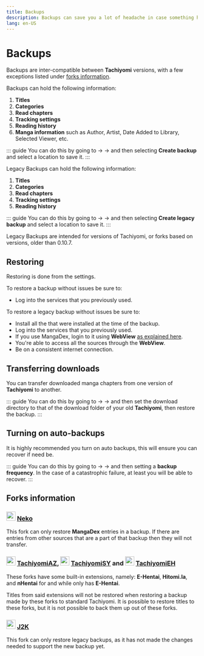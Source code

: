 ```yaml
---
title: Backups
description: Backups can save you a lot of headache in case something happens to your installation or device.
lang: en-US
---
```


# Backups

Backups are inter-compatible between **Tachiyomi** versions, with a few exceptions listed under [forks information](#forks-information).

Backups can hold the following information:
1. **Titles**
1. **Categories**
1. **Read chapters**
1. **Tracking settings**
1. **Reading history**
1. **Manga information** such as Author, Artist, Date Added to Library, Selected Viewer, etc.

::: guide
You can do this by going to <Navigation item="more"/> → <Navigation item="settings"/> → <Navigation item="settings_backup"/> and then selecting **Create backup** and select a location to save it.
:::

Legacy Backups can hold the following information:
1. **Titles**
1. **Categories**
1. **Read chapters**
1. **Tracking settings**
1. **Reading history**

::: guide
You can do this by going to <Navigation item="more"/> → <Navigation item="settings"/> → <Navigation item="settings_backup"/> and then selecting **Create legacy backup** and select a location to save it.
:::

Legacy Backups are intended for versions of Tachiyomi, or forks based on versions, older than 0.10.7.


## Restoring

Restoring is done from the <Navigation item="settings_backup"/> settings.

To restore a backup without issues be sure to:

* Log into the <Navigation item="settings_tracking"/> services that you previously used.

To restore a legacy backup without issues be sure to:

* Install all the <Navigation item="tab_extensions"/> that were installed at the time of the backup.
* Log into the <Navigation item="settings_tracking"/> services that you previously used.
* If you use MangaDex, login to it using **WebView** [as explained here](/help/faq/#no-results-when-searching).
* You're able to access all the sources through the **WebView**.
* Be on a consistent internet connection.

## Transferring downloads

You can transfer downloaded manga chapters from one version of **Tachiyomi** to another.

::: guide
You can do this by going to <Navigation item="more"/> → <Navigation item="settings"/> → <Navigation item="settings_downloads"/> and then set the download directory to that of the download folder of your old **Tachiyomi**, then restore the backup.
:::

## Turning on auto-backups

It is highly recommended you turn on auto backups, this will ensure you can recover if need be.

::: guide
You can do this by going to <Navigation item="more"/> → <Navigation item="settings"/> → <Navigation item="settings_backup"/> and then setting a **backup frequency**. In the case of a catastrophic failure, at least you will be able to recover.
:::

## Forks information

### <img class="forkIconBefore" src="/assets/forks_logo-neko.png" width="24" height="24" /> [Neko](/forks/Neko)

This fork can only restore **MangaDex** entries in a backup. If there are entries from other sources that are a part of that backup then they will not transfer.

### <img class="forkIconBefore" src="/assets/forks_logo-az.png" width="24" height="24" /> [TachiyomiAZ](/forks/TachiyomiAZ), <img class="forkIconBefore" src="/assets/forks_logo-sy.png" width="24" height="24" />  [TachiyomiSY](/forks/TachiyomiSY) and <img class="forkIconBefore" src="/assets/forks_logo-eh.png" width="24" height="24" />  [TachiyomiEH](/forks/TachiyomiEH)

These forks have some built-in extensions, namely: **E-Hentai**, **Hitomi.la**, and **nHentai** for <Navigation item="tachiyomiaz" /> and <Navigation item="tachiyomieh" /> while <Navigation item="tachiyomisy" /> only has **E-Hentai**.

Titles from said extensions will not be restored when restoring a backup made by these forks to standard Tachiyomi. It is possible to restore titles to these forks, but it is not possible to back them up out of these forks.

### <img class="forkIconBefore" src="/assets/forks_logo-j2k.png" width="24" height="24" /> [J2K](/forks/TachiyomiJ2K)

This fork can only restore legacy backups, as it has not made the changes needed to support the new backup yet.
